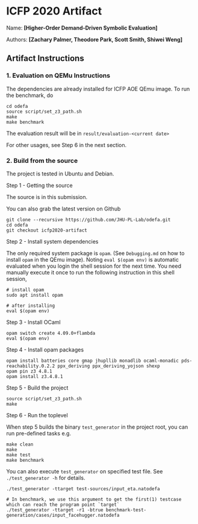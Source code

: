 # ICFP 2020 Artifact

Name:    **[Higher-Order Demand-Driven Symbolic Evaluation]**

Authors: **[Zachary Palmer, Theodore Park, Scott Smith, Shiwei Weng]**


## Artifact Instructions

### 1. Evaluation on QEMu Instructions

The dependencies are already installed for ICFP AOE QEmu image. To run the benchmark, do

```
cd odefa
source script/set_z3_path.sh
make
make benchmark
```

The evaluation result will be in `result/evaluation-<current date>`

For other usages, see Step 6 in the next section.

### 2. Build from the source

The project is tested in Ubuntu and Debian.

Step 1 - Getting the source

The source is in this submission. 

You can also grab the latest version on Github

```
git clone --recursive https://github.com/JHU-PL-Lab/odefa.git
cd odefa
git checkout icfp2020-artifact 
```

Step 2 - Install system dependencies

The only required system package is `opam`. (See `Debugging.md` on how to install `opam` in the QEmu image). Noting `eval $(opam env)` is automatic evaluated when you login the shell session for the next time. You need manually execute it once to run the following instruction in this shell session,

```
# install opam
sudo apt install opam

# after installing
eval $(opam env)
```

Step 3 - Install OCaml

```
opam switch create 4.09.0+flambda
eval $(opam env)
```

Step 4 - Install opam packages

```
opam install batteries core gmap jhupllib monadlib ocaml-monadic pds-reachability.0.2.2 ppx_deriving ppx_deriving_yojson shexp
opam pin z3 4.8.1
opam install z3.4.8.1
```

Step 5 - Build the project

```
source script/set_z3_path.sh
make
```

Step 6 - Run the toplevel

When step 5 builds the binary `test_generator` in the project root, you can run pre-defined tasks e.g.

```
make clean
make
make test
make benchmark
```

You can also execute `test_generator` on specified test file. See `./test_generator -h` for details.

```
./test_generator -ttarget test-sources/input_eta.natodefa

# In benchmark, we use this argument to get the first(1) testcase which can reach the program point `target`
./test_generator -ttarget -r1 -btrue benchmark-test-generation/cases/input_facehugger.natodefa
```